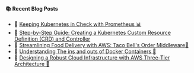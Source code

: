#### :books: Recent Blog Posts
<!-- BLOGPOSTS:START -->
 - 💫 [Keeping Kubernetes in Check with Prometheus 📊](https://tldrthis.hashnode.dev/monitor-kubernetes-with-prometheus)
 - 🌮 [Step-by-Step Guide: Creating a Kubernetes Custom Resource Definition &lpar;CRD&rpar; and Controller](https://tldrthis.hashnode.dev/kubernetes-crd-and-controller)
 - 💯 [Streamlining Food Delivery with AWS: Taco Bell&#39;s Order Middleware🌮](https://tldrthis.hashnode.dev/taco-bells-order-middleware)
 - 💫 [Understanding The ins and outs of Docker Containers 🐳](https://tldrthis.hashnode.dev/understanding-the-ins-and-outs-of-docker-containers)
 - 🚀 [Designing a Robust Cloud Infrastructure with AWS Three-Tier Architecture 🌚](https://tldrthis.hashnode.dev/aws-three-tier-architecture)<!-- BLOGPOSTS:END -->
